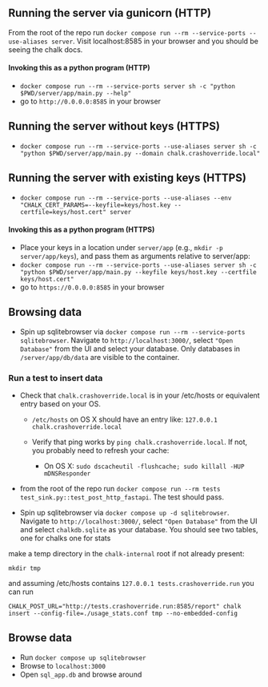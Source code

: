 ## Running the server via gunicorn (HTTP)

From the root of the repo run `docker compose run --rm --service-ports --use-aliases server`. Visit
localhost:8585 in your browser and you should be seeing the chalk docs.

#### Invoking this as a python program (HTTP)

- `docker compose run --rm --service-ports server sh -c "python $PWD/server/app/main.py --help"`
- go to `http://0.0.0.0:8585` in your browser

## Running the server without keys (HTTPS)

- `docker compose run --rm --service-ports --use-aliases server sh -c "python $PWD/server/app/main.py --domain chalk.crashoverride.local"`

## Running the server with existing keys (HTTPS)

- `docker compose run --rm --service-ports --use-aliases --env "CHALK_CERT_PARAMS=--keyfile=keys/host.key --certfile=keys/host.cert" server`

#### Invoking this as a python program (HTTPS)

- Place your keys in a location under `server/app` (e.g., `mkdir -p server/app/keys`), and pass them as arguments
  relative to server/app:
- `docker compose run --rm --service-ports --use-aliases server sh -c "python $PWD/server/app/main.py --keyfile keys/host.key --certfile keys/host.cert"`
- go to `https://0.0.0.0:8585` in your browser

## Browsing data

- Spin up sqlitebrowser via `docker compose run --rm --service-ports sqlitebrowser`. Navigate to
  `http://localhost:3000/`, select `"Open Database"` from the UI and select
  your database. Only databases in `/server/app/db/data` are visible to the
  container.

### Run a test to insert data

- Check that `chalk.crashoverride.local` is in your /etc/hosts or equivalent
  entry based on your OS.

  - `/etc/hosts` on OS X should have an entry like:
    `127.0.0.1 chalk.crashoverride.local`
  - Verify that ping works by `ping chalk.crashoverride.local`. If not, you probably need to refresh your cache:

    - On OS X: `sudo dscacheutil -flushcache; sudo killall -HUP mDNSResponder`

- from the root of the repo run `docker compose run --rm tests test_sink.py::test_post_http_fastapi`.
  The test should pass.

- Spin up sqlitebrowser via `docker compose up -d sqlitebrowser`. Navigate to
  `http://localhost:3000/`, select `"Open Database"` from the UI and select `chalkdb.sqlite` as
  your database. You should see two tables, one for chalks one for stats

make a temp directory in the `chalk-internal` root if not already present:

`mkdir tmp`

and assuming /etc/hosts contains `127.0.0.1 tests.crashoverride.run` you can run

`CHALK_POST_URL="http://tests.crashoverride.run:8585/report" chalk insert --config-file=./usage_stats.conf tmp --no-embedded-config`

## Browse data

- Run `docker compose up sqlitebrowser`
- Browse to `localhost:3000`
- Open `sql_app.db` and browse around
